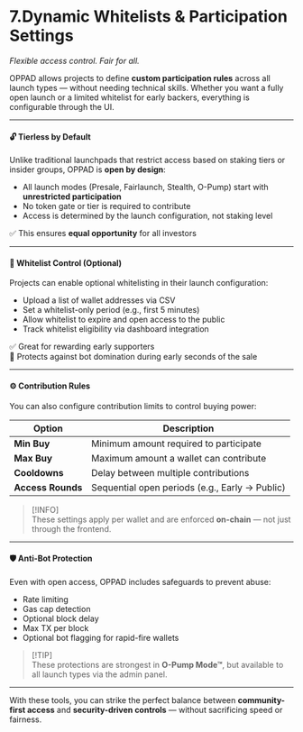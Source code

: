 # 7.Dynamic Whitelists & Participation Settings

_Flexible access control. Fair for all._

OPPAD allows projects to define **custom participation rules** across all launch types — without needing technical skills. Whether you want a fully open launch or a limited whitelist for early backers, everything is configurable through the UI.

***

#### 🔓 Tierless by Default

Unlike traditional launchpads that restrict access based on staking tiers or insider groups, OPPAD is **open by design**:

* All launch modes (Presale, Fairlaunch, Stealth, O-Pump) start with **unrestricted participation**
* No token gate or tier is required to contribute
* Access is determined by the launch configuration, not staking level

✅ This ensures **equal opportunity** for all investors

***

#### 📜 Whitelist Control (Optional)

Projects can enable optional whitelisting in their launch configuration:

* Upload a list of wallet addresses via CSV
* Set a whitelist-only period (e.g., first 5 minutes)
* Allow whitelist to expire and open access to the public
* Track whitelist eligibility via dashboard integration

✅ Great for rewarding early supporters\
🔐 Protects against bot domination during early seconds of the sale

***

#### ⚙️ Contribution Rules

You can also configure contribution limits to control buying power:

| Option            | Description                                    |
| ----------------- | ---------------------------------------------- |
| **Min Buy**       | Minimum amount required to participate         |
| **Max Buy**       | Maximum amount a wallet can contribute         |
| **Cooldowns**     | Delay between multiple contributions           |
| **Access Rounds** | Sequential open periods (e.g., Early → Public) |

> \[!INFO]\
> These settings apply per wallet and are enforced **on-chain** — not just through the frontend.

***

#### 🛡️ Anti-Bot Protection

Even with open access, OPPAD includes safeguards to prevent abuse:

* Rate limiting
* Gas cap detection
* Optional block delay
* Max TX per block
* Optional bot flagging for rapid-fire wallets

> \[!TIP]\
> These protections are strongest in **O-Pump Mode™**, but available to all launch types via the admin panel.

***

With these tools, you can strike the perfect balance between **community-first access** and **security-driven controls** — without sacrificing speed or fairness.
